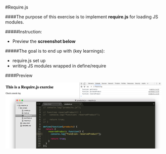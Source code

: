 #Require.js

####The purpose of this exercise is to implement **require.js** for loading JS modules.

#####Instruction:

- Preview the **screenshot below**

#####The goal is to end up with (key learnings):

- require.js set up
- writing JS modules wrapped in define/require

####Preview

![require-js screenshot](https://raw.githubusercontent.com/maciejk77/require-js/master/screenshot.png)
